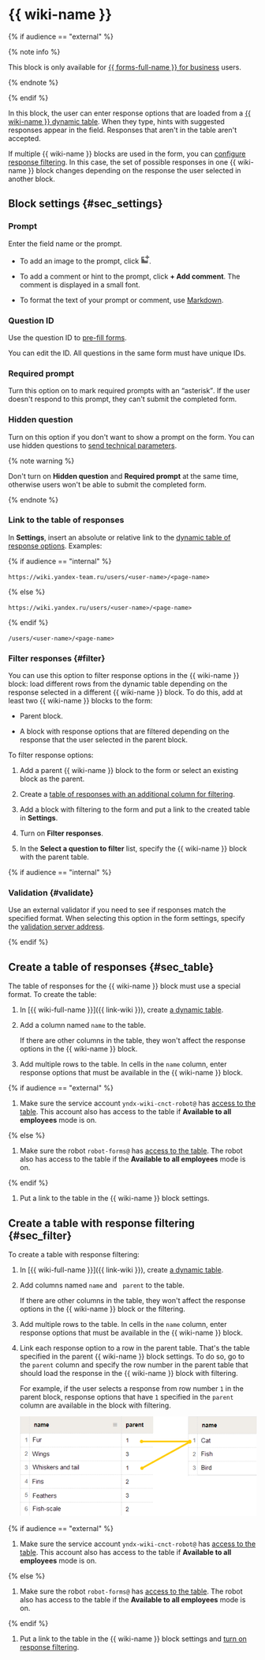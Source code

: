 # {{ wiki-name }}

{% if audience == "external" %}

{% note info %}

This block is only available for [{{ forms-full-name }} for business](../forms-for-org.md) users.

{% endnote %}

{% endif %}

In this block, the user can enter response options that are loaded from a [{{ wiki-name }} dynamic table](../../wiki/create-grid.md). When they type, hints with suggested responses appear in the field. Responses that aren't in the table aren't accepted.

If multiple {{ wiki-name }} blocks are used in the form, you can [configure response filtering](#filter). In this case, the set of possible responses in one {{ wiki-name }} block changes depending on the response the user selected in another block.

## Block settings {#sec_settings}

### Prompt

Enter the field name or the prompt.

* To add an image to the prompt, click ![](../../_assets/forms/add-picture.png).

* To add a comment or hint to the prompt, click **+ Add comment**. The comment is displayed in a small font.

* To format the text of your prompt or comment, use [Markdown](../appearance.md#section_pzm_m1j_j3b).

### Question ID

Use the question ID to [pre-fill forms](../pre-fill.md).

You can edit the ID. All questions in the same form must have unique IDs.

### Required prompt

Turn this option on to mark required prompts with an <q>asterisk</q>. If the user doesn't respond to this prompt, they can't submit the completed form.

### Hidden question

Turn on this option if you don't want to show a prompt on the form. You can use hidden questions to [send technical parameters](../pre-fill.md#hidden-query).

{% note warning %}

Don't turn on **Hidden question** and **Required prompt** at the same time, otherwise users won't be able to submit the completed form.

{% endnote %}

### Link to the table of responses

In **Settings**, insert an absolute or relative link to the [dynamic table of response options](#sec_table). Examples:

{% if audience == "internal" %}

`https://wiki.yandex-team.ru/users/<user-name>/<page-name>`

{% else %}

`https://wiki.yandex.ru/users/<user-name>/<page-name>`

{% endif %}

`/users/<user-name>/<page-name>`

### Filter responses {#filter}

You can use this option to filter response options in the {{ wiki-name }} block: load different rows from the dynamic table depending on the response selected in a different {{ wiki-name }} block. To do this, add at least two {{ wiki-name }} blocks to the form:

* Parent block.

* A block with response options that are filtered depending on the response that the user selected in the parent block.

To filter response options:

1. Add a parent {{ wiki-name }} block to the form or select an existing block as the parent.

1. Create a [table of responses with an additional column for filtering](#sec_filter).

1. Add a block with filtering to the form and put a link to the created table in **Settings**.

1. Turn on **Filter responses**.

1. In the **Select a question to filter** list, specify the {{ wiki-name }} block with the parent table.

{% if audience == "internal" %}

### Validation {#validate}

Use an external validator if you need to see if responses match the specified format. When selecting this option in the form settings, specify the [validation server address](../validation.md).

{% endif %}

## Create a table of responses {#sec_table}

The table of responses for the {{ wiki-name }} block must use a special format. To create the table:

1. In [{{ wiki-full-name }}]({{ link-wiki }}), create [a dynamic table](../../wiki/create-grid.md).

1. Add a column named `name` to the table.

   If there are other columns in the table, they won't affect the response options in the {{ wiki-name }} block.

1. Add multiple rows to the table. In cells in the `name` column, enter response options that must be available in the {{ wiki-name }} block.

{% if audience == "external" %}

1. Make sure the service account `yndx-wiki-cnct-robot@` has [access to the table](../../wiki/page-managment/access-setup.md). This account also has access to the table if **Available to all employees** mode is on.

{% else %}

1. Make sure the robot `robot-forms@` has [access to the table](../../wiki/page-managment/access-setup.md). The robot also has access to the table if the **Available to all employees** mode is on.

{% endif %}

1. Put a link to the table in the {{ wiki-name }} block settings.

## Create a table with response filtering {#sec_filter}

To create a table with response filtering:

1. In [{{ wiki-full-name }}]({{ link-wiki }}), create [a dynamic table](../../wiki/create-grid.md).

1. Add columns named `name` and ` parent` to the table.

   If there are other columns in the table, they won't affect the response options in the {{ wiki-name }} block or the filtering.

1. Add multiple rows to the table. In cells in the `name` column, enter response options that must be available in the {{ wiki-name }} block.

1. Link each response option to a row in the parent table. That's the table specified in the parent {{ wiki-name }} block settings. To do so, go to the `parent` column and specify the row number in the parent table that should load the response in the {{ wiki-name }} block with filtering.

   For example, if the user selects a response from row number `1` in the parent block, response options that have `1` specified in the `parent` column are available in the block with filtering.

   ![](../../_assets/forms/table_filter_parent.png)

{% if audience == "external" %}

1. Make sure the service account `yndx-wiki-cnct-robot@` has [access to the table](../../wiki/page-managment/access-setup.md). This account also has access to the table if **Available to all employees** mode is on.

{% else %}

1. Make sure the robot `robot-forms@` has [access to the table](../../wiki/page-managment/access-setup.md). The robot also has access to the table if the **Available to all employees** mode is on.

{% endif %}

1. Put a link to the table in the {{ wiki-name }} block settings and [turn on response filtering](#dlentry_filter).

